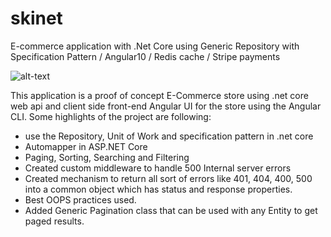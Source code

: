 # skinet
E-commerce application with .Net Core using Generic Repository with Specification Pattern / Angular10 / Redis cache / Stripe payments

![alt-text](https://github.com/tripat86/skinet/blob/master/API/wwwroot/images/products/Shopping_Cart.gif)

This application is a proof of concept E-Commerce store using .net core web api and client side front-end Angular UI for the store using the Angular CLI. Some highlights of the project are following:

- use the Repository, Unit of Work and specification pattern in .net core
- Automapper in ASP.NET Core
- Paging, Sorting, Searching and Filtering
- Created custom middleware to handle 500 Internal server errors
- Created mechanism to return all sort of errors like 401, 404, 400, 500 into a common object which has status and response properties.
- Best OOPS practices used.
- Added Generic Pagination class that can be used with any Entity to get paged results.
